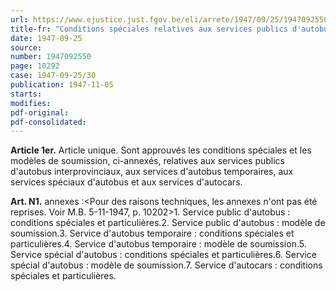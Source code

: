 ```yaml
---
url: https://www.ejustice.just.fgov.be/eli/arrete/1947/09/25/1947092550/justel
title-fr: "Conditions spéciales relatives aux services publics d'autobus, aux services d'autobus temporaires, aux services spéciaux d'autobus et aux services d'autocars. (NOTE : Abrogé pour la Communauté flamande par AGF 2004-05-14/48, art. 88; En vigueur : 30-07-2004) (NOTE : Consultation des versions antérieures à partir du 01-01-1987 et mise à jour au 20-07-2004)."
date: 1947-09-25
source:
number: 1947092550
page: 10292
case: 1947-09-25/30
publication: 1947-11-05
starts:
modifies:
pdf-original:
pdf-consolidated:
---
```


**Article 1er.** Article unique. Sont approuvés les conditions spéciales et les modèles de soumission, ci-annexés, relatives aux services publics d'autobus interprovinciaux, aux services d'autobus temporaires, aux services spéciaux d'autobus et aux services d'autocars.

**Art. N1.** annexes :<Pour des raisons techniques, les annexes n'ont pas été reprises. Voir M.B. 5-11-1947, p. 10202>1. Service public d'autobus : conditions spéciales et particulières.2. Service public d'autobus : modèle de soumission.3. Service d'autobus temporaire : conditions spéciales et particulières.4. Service d'autobus temporaire : modèle de soumission.5. Service spécial d'autobus : conditions spéciales et particulières.6. Service spécial d'autobus : modèle de soumission.7. Service d'autocars : conditions spéciales et particulières.
